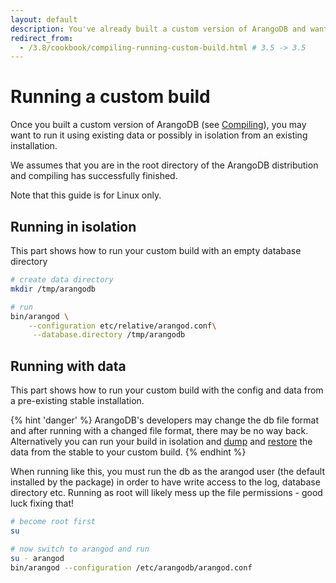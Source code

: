 ```yaml
---
layout: default
description: You've already built a custom version of ArangoDB and want to run it
redirect_from:
  - /3.8/cookbook/compiling-running-custom-build.html # 3.5 -> 3.5
---
```

Running a custom build
======================

Once you built a custom version of ArangoDB (see
[Compiling](installation-compiling.html)), you may want to run it using
existing data or possibly in isolation from an existing installation.

We assumes that you are in the root directory of the ArangoDB distribution
and compiling has successfully finished.

Note that this guide is for Linux only.

Running in isolation
--------------------

This part shows how to run your custom build with an empty database directory

```bash
# create data directory
mkdir /tmp/arangodb

# run
bin/arangod \
    --configuration etc/relative/arangod.conf\
     --database.directory /tmp/arangodb
```

Running with data
-----------------

This part shows how to run your custom build with the config and data from a pre-existing stable installation.

{% hint 'danger' %}
ArangoDB's developers may change the db file format and after running with a
changed file format, there may be no way back. Alternatively you can run your
build in isolation and [dump](programs-arangodump.html) and
[restore](programs-arangorestore.html) the data from the
stable to your custom build.
{% endhint %}

When running like this, you must run the db as the arangod user (the default
installed by the package) in order to have write access to the log, database
directory etc. Running as root will likely mess up the file permissions - good
luck fixing that!

```bash
# become root first
su

# now switch to arangod and run
su - arangod
bin/arangod --configuration /etc/arangodb/arangod.conf
```

